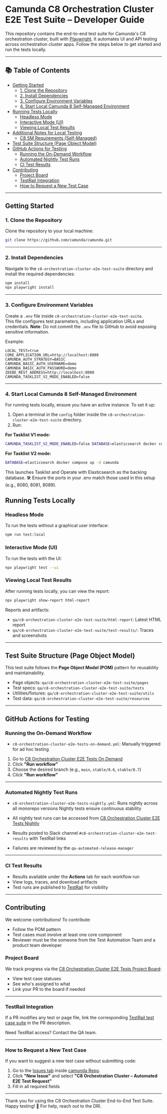 # Camunda C8 Orchestration Cluster E2E Test Suite – Developer Guide

This repository contains the end-to-end test suite for Camunda's C8 orchestration cluster, built with [Playwright](https://playwright.dev/). It automates UI and API testing across orchestration cluster apps.
Follow the steps below to get started and run the tests locally.

---

## 📚 Table of Contents

- [Getting Started](#getting-started)
  - [1. Clone the Repository](#1-clone-the-repository)
  - [2. Install Dependencies](#2-install-dependencies)
  - [3. Configure Environment Variables](#3-configure-environment-variables)
  - [4. Start Local Camunda 8 Self-Managed Environment](#4-start-local-camunda-8-self-managed-environment)
- [Running Tests Locally](#running-tests-locally)
  - [Headless Mode](#headless-mode)
  - [Interactive Mode (UI)](#interactive-mode-ui)
  - [Viewing Local Test Results](#viewing-local-test-results)
- [Additional Notes for Local Testing](#additional-notes-for-local-testing)
  - [C8 SM Requirements (Self-Managed)](#c8-sm-requirements-self-managed)
- [Test Suite Structure (Page Object Model)](#test-suite-structure-page-object-model)
- [GitHub Actions for Testing](#github-actions-for-testing)
  - [Running the On-Demand Workflow](#running-the-on-demand-workflow)
  - [Automated Nightly Test Runs](#automated-nightly-test-runs)
  - [CI Test Results](#ci-test-results)
- [Contributing](#contributing)
  - [Project Board](#project-board)
  - [TestRail Integration](#testrail-integration)
  - [How to Request a New Test Case](#how-to-request-a-new-test-case)

---

## Getting Started

### 1. Clone the Repository

Clone the repository to your local machine:

```bash
git clone https://github.com/camunda/camunda.git
```

---

### 2. Install Dependencies

Navigate to the `c8-orchestration-cluster-e2e-test-suite` directory and install the required dependencies:

```bash
npm install
npx playwright install
```

---

### 3. Configure Environment Variables

Create a `.env` file inside `c8-orchestration-cluster-e2e-test-suite`.  
This file configures test parameters, including application URLs and credentials.
**Note**: Do not commit the `.env` file to GitHub to avoid exposing sensitive information.

Example:

```env
LOCAL_TEST=true
CORE_APPLICATION_URL=http://localhost:8080
CAMUNDA_AUTH_STRATEGY=BASIC
CAMUNDA_BASIC_AUTH_USERNAME=demo
CAMUNDA_BASIC_AUTH_PASSWORD=demo
ZEEBE_REST_ADDRESS=http://localhost:8080
CAMUNDA_TASKLIST_V2_MODE_ENABLED=false
```

---

### 4. Start Local Camunda 8 Self-Managed Environment

For running tests locally, ensure you have an active instance. To set it up:

1. Open a terminal in the `config` folder inside the `c8-orchestration-cluster-e2e-test-suite` directory.
2. Run:

**For Tasklist V1 mode:**

```bash
CAMUNDA_TASKLIST_V2_MODE_ENABLED=false DATABASE=elasticsearch docker compose up -d camunda
```

**For Tasklist V2 mode:**

```bash
DATABASE=elasticsearch docker compose up -d camunda
```

This launches Tasklist and Operate with Elasticsearch as the backing database.
🛠️ Ensure the ports in your .env match those used in this setup (e.g., 8080, 8081, 8089).

## Running Tests Locally

### Headless Mode

To run the tests without a graphical user interface:

```bash
npm run test:local
```

### Interactive Mode (UI)

To run the tests with the UI:

```bash
npx playwright test --ui
```

### Viewing Local Test Results

After running tests locally, you can view the report:

```bash
npx playwright show-report html-report
```

Reports and artifacts:

- `qa/c8-orchestration-cluster-e2e-test-suite/html-report`: Latest HTML report
- `qa/c8-orchestration-cluster-e2e-test-suite/test-results/`: Traces and screenshots

---

## Test Suite Structure (Page Object Model)

This test suite follows the **Page Object Model (POM)** pattern for reusability and maintainability.

- Page objects: `qa/c8-orchestration-cluster-e2e-test-suite/pages`
- Test specs: `qa/c8-orchestration-cluster-e2e-test-suite/tests`
- Utilities/fixtures: `qa/c8-orchestration-cluster-e2e-test-suite/utils`
- Test data: `qa/c8-orchestration-cluster-e2e-test-suite/resources`

---

## GitHub Actions for Testing

### Running the On-Demand Workflow

- `c8-orchestration-cluster-e2e-tests-on-demand.yml`: Manually triggered for ad hoc testing

1. Go to [C8 Orchestration Cluster E2E Tests On Demand](https://github.com/camunda/camunda/actions/workflows/c8-orchestration-cluster-e2e-tests-on-demand.yml)
2. Click **"Run workflow"**
3. Choose the desired branch (e.g., `main`, `stable/8.6`, `stable/8.7`)
4. Click **"Run workflow"**

---

### Automated Nightly Test Runs

- `c8-orchestration-cluster-e2e-tests-nightly.yml`: Runs nightly across all monorepo versions
  Nightly tests ensure continuous stability

- All nightly test runs can be accessed from [C8 Orchestration Cluster E2E Tests Nightly](https://github.com/camunda/camunda/actions/workflows/c8-orchestration-cluster-e2e-tests-nightly.yml)

- Results posted to Slack channel `#c8-orchestration-cluster-e2e-test-results` with TestRail links

- Failures are reviewed by the `qa-automated-release-manager`

---

### CI Test Results

- Results available under the **Actions** tab for each workflow run
- View logs, traces, and download artifacts
- Test runs are published to [TestRail](https://camunda.testrail.com/index.php?/runs/overview/33) for visibility

---

## Contributing

We welcome contributions! To contribute:

- Follow the POM pattern
- Test cases must involve at least one core component
- Reviewer must be the someone from the Test Automation Team and a product team developer

### Project Board

We track progress via the [C8 Orchestration Cluster E2E Tests Project Board](https://github.com/orgs/camunda/projects/178/views/1):

- View test case statuses
- See who's assigned to what
- Link your PR to the board if needed

---

### TestRail Integration

If a PR modifies any test or page file, link the corresponding [TestRail test case suite](https://camunda.testrail.com/index.php?/suites/view/17050) in the PR description.

Need TestRail access? Contact the QA team.

---

### How to Request a New Test Case

If you want to suggest a new test case without submitting code:

1. Go to the [Issues tab](https://github.com/camunda/camunda/issues) inside [camunda Repo](https://github.com/camunda/camunda).
2. Click **"New Issue"** and select **"C8 Orchestration Cluster – Automated E2E Test Request"**
3. Fill in all required fields

---

Thank you for using the C8 Orchestration Cluster End-to-End Test Suite.  
Happy testing! 🚀 For help, reach out to the DRI.
